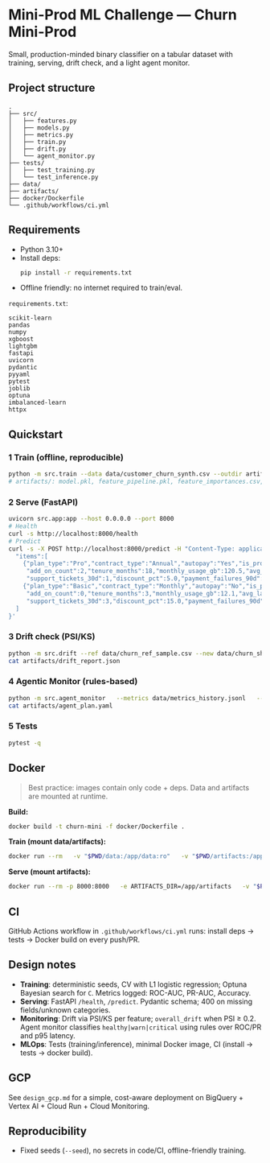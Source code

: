 # Mini-Prod ML Challenge — Churn Mini-Prod

Small, production-minded binary classifier on a tabular dataset with training, serving, drift check, and a light agent monitor. 

## Project structure
```
.
├── src/
│   ├── features.py
│   ├── models.py
│   ├── metrics.py
│   ├── train.py
│   ├── drift.py
│   └── agent_monitor.py
├── tests/
│   ├── test_training.py
│   └── test_inference.py
├── data/                      
├── artifacts/                 
├── docker/Dockerfile
└── .github/workflows/ci.yml
```

## Requirements
- Python 3.10+
- Install deps:  
  ```bash
  pip install -r requirements.txt
  ```
- Offline friendly: no internet required to train/eval.

`requirements.txt`:
```
scikit-learn
pandas
numpy
xgboost
lightgbm
fastapi
uvicorn
pydantic
pyyaml
pytest
joblib
optuna
imbalanced-learn
httpx
```

## Quickstart

### 1 Train (offline, reproducible)
```bash
python -m src.train --data data/customer_churn_synth.csv --outdir artifacts/
# artifacts/: model.pkl, feature_pipeline.pkl, feature_importances.csv, metrics.json
```

### 2 Serve (FastAPI)
```bash
uvicorn src.app:app --host 0.0.0.0 --port 8000
# Health
curl -s http://localhost:8000/health
# Predict
curl -s -X POST http://localhost:8000/predict -H "Content-Type: application/json" -d '{
  "items":[
    {"plan_type":"Pro","contract_type":"Annual","autopay":"Yes","is_promo_user":"No",
     "add_on_count":2,"tenure_months":18,"monthly_usage_gb":120.5,"avg_latency_ms":85,
     "support_tickets_30d":1,"discount_pct":5.0,"payment_failures_90d":0,"downtime_hours_30d":0.2},
    {"plan_type":"Basic","contract_type":"Monthly","autopay":"No","is_promo_user":"Yes",
     "add_on_count":0,"tenure_months":3,"monthly_usage_gb":12.1,"avg_latency_ms":220,
     "support_tickets_30d":3,"discount_pct":15.0,"payment_failures_90d":2,"downtime_hours_30d":1.5}
  ]
}'
```

### 3 Drift check (PSI/KS)
```bash
python -m src.drift --ref data/churn_ref_sample.csv --new data/churn_shifted_sample.csv --out artifacts/drift_report.json
cat artifacts/drift_report.json
```

### 4 Agentic Monitor (rules-based)
```bash
python -m src.agent_monitor   --metrics data/metrics_history.jsonl   --drift artifacts/drift_report.json   --out artifacts/agent_plan.yaml
cat artifacts/agent_plan.yaml
```

### 5 Tests
```bash
pytest -q
```

## Docker

> Best practice: images contain only code + deps. Data and artifacts are mounted at runtime.

**Build:**
```bash
docker build -t churn-mini -f docker/Dockerfile .
```

**Train (mount data/artifacts):**
```bash
docker run --rm   -v "$PWD/data:/app/data:ro"   -v "$PWD/artifacts:/app/artifacts"   churn-mini   python -m src.train --data /app/data/customer_churn_synth.csv --outdir /app/artifacts/
```

**Serve (mount artifacts):**
```bash
docker run --rm -p 8000:8000   -e ARTIFACTS_DIR=/app/artifacts   -v "$PWD/artifacts:/app/artifacts:ro"   churn-mini
```

## CI

GitHub Actions workflow in `.github/workflows/ci.yml` runs: install deps → tests → Docker build on every push/PR.

## Design notes
- **Training**: deterministic seeds, CV with L1 logistic regression; Optuna Bayesian search for `C`. Metrics logged: ROC-AUC, PR-AUC, Accuracy.
- **Serving**: FastAPI `/health`, `/predict`. Pydantic schema; 400 on missing fields/unknown categories.
- **Monitoring**: Drift via PSI/KS per feature; `overall_drift` when PSI ≥ 0.2. Agent monitor classifies `healthy|warn|critical` using rules over ROC/PR and p95 latency.
- **MLOps**: Tests (training/inference), minimal Docker image, CI (install → tests → docker build).

## GCP
See `design_gcp.md` for a simple, cost-aware deployment on BigQuery + Vertex AI + Cloud Run + Cloud Monitoring.

## Reproducibility
- Fixed seeds (`--seed`), no secrets in code/CI, offline-friendly training.
